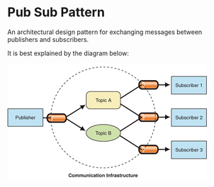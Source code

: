 # Pub Sub Pattern

An architectural design pattern for exchanging messages between publishers and subscribers.

It is best explained by the diagram below:

![](./../../img/pub_sub_pattern.png)
